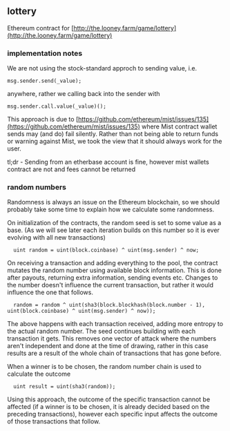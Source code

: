 ## lottery

Ethereum contract for [http://the.looney.farm/game/lottery](http://the.looney.farm/game/lottery)

### implementation notes

We are not using the stock-standard approch to sending value, i.e.

```
msg.sender.send(_value);
```

anywhere, rather we calling back into the sender with

```
msg.sender.call.value(_value)();
```

This approach is due to [https://github.com/ethereum/mist/issues/135](https://github.com/ethereum/mist/issues/135) where Mist contract wallet sends may (and do) fail silently. Rather than not being able to return funds or warning against Mist, we took the view that it should always work for the user.

tl;dr - Sending from an etherbase account is fine, however mist wallets contract are not and fees cannot be returned


### random numbers

Randomness is always an issue on the Ethereum blockchain, so we should probably take some time to explain how we calculate some randomness.

On initialization of the contracts, the random seed is set to some value as a base. (As we will see later each iteration builds on this number so it is ever evolving with all new transactions)

```
  uint random = uint(block.coinbase) ^ uint(msg.sender) ^ now;
```

On receiving a transaction and adding everything to the pool, the contract mutates the random number using available block information. This is done after payouts, returning extra information, sending events etc. Changes to the number doesn't influence the current transaction, but rather it would influence the one that follows.

```
  random = random ^ uint(sha3(block.blockhash(block.number - 1), uint(block.coinbase) ^ uint(msg.sender) ^ now));
```

The above happens with each transaction received, adding more entropy to the actual random number. The seed continues building with each transaction it gets. This removes one vector of attack where the numbers aren't independent and done at the time of drawing, rather in this case results are a result of the whole chain of transactions that has gone before.

When a winner is to be chosen, the random number chain is used to calculate the outcome

```
  uint result = uint(sha3(random));
```

Using this approach, the outcome of the specific transaction cannot be affected (if a winner is to be chosen, it is already decided based on the preceding transactions), however each specific input affects the outcome of those transactions that follow.
